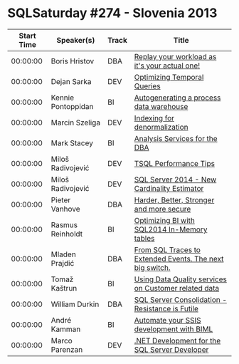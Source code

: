 # SQLSaturday #274 - Slovenia 2013
Start Time|Speaker(s)|Track|Title
---|---|---|---
00:00:00|Boris Hristov|DBA|[Replay your workload as it's your actual one!](10903.md)
00:00:00|Dejan Sarka|DEV|[Optimizing Temporal Queries](13515.md)
00:00:00|Kennie Pontoppidan|BI|[Autogenerating a process data warehouse](18106.md)
00:00:00|Marcin Szeliga|DEV|[Indexing for denormalization](19450.md)
00:00:00|Mark Stacey|BI|[Analysis Services for the DBA](20085.md)
00:00:00|Miloš Radivojević|DEV|[TSQL Performance Tips](20737.md)
00:00:00|Miloš Radivojević|DEV|[SQL Server 2014 - New Cardinality Estimator](20738.md)
00:00:00|Pieter Vanhove|DBA|[Harder, Better, Stronger and more secure](22141.md)
00:00:00|Rasmus Reinholdt|BI|[Optimizing BI with SQL2014 In-Memory tables](23500.md)
00:00:00|Mladen Prajdić|DBA|[From SQL Traces to Extended Events. The next big switch.](24786.md)
00:00:00|Tomaž Kaštrun|BI|[Using Data Quality services on Customer related data](26999.md)
00:00:00|William Durkin|DBA|[SQL Server Consolidation - Resistance is Futile](28199.md)
00:00:00|André Kamman|BI|[Automate your SSIS development with BIML](34558.md)
00:00:00|Marco Parenzan|DEV|[.NET Development for the SQL Server Developer](34751.md)
